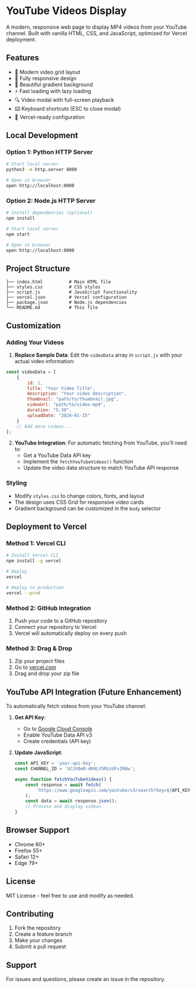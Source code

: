 # YouTube Videos Display

A modern, responsive web page to display MP4 videos from your YouTube channel. Built with vanilla HTML, CSS, and JavaScript, optimized for Vercel deployment.

## Features

- 🎥 Modern video grid layout
- 📱 Fully responsive design
- 🎨 Beautiful gradient background
- ⚡ Fast loading with lazy loading
- 🔍 Video modal with full-screen playback
- ⌨️ Keyboard shortcuts (ESC to close modal)
- 🎯 Vercel-ready configuration

## Local Development

### Option 1: Python HTTP Server
```bash
# Start local server
python3 -m http.server 8000

# Open in browser
open http://localhost:8000
```

### Option 2: Node.js HTTP Server
```bash
# Install dependencies (optional)
npm install

# Start local server
npm start

# Open in browser
open http://localhost:8000
```

## Project Structure

```
├── index.html          # Main HTML file
├── styles.css          # CSS styles
├── script.js           # JavaScript functionality
├── vercel.json         # Vercel configuration
├── package.json        # Node.js dependencies
└── README.md           # This file
```

## Customization

### Adding Your Videos

1. **Replace Sample Data**: Edit the `videoData` array in `script.js` with your actual video information:

```javascript
const videoData = [
    {
        id: 1,
        title: "Your Video Title",
        description: "Your video description",
        thumbnail: "path/to/thumbnail.jpg",
        videoUrl: "path/to/video.mp4",
        duration: "5:30",
        uploadDate: "2024-01-15"
    }
    // Add more videos...
];
```

2. **YouTube Integration**: For automatic fetching from YouTube, you'll need to:
   - Get a YouTube Data API key
   - Implement the `fetchYouTubeVideos()` function
   - Update the video data structure to match YouTube API response

### Styling

- Modify `styles.css` to change colors, fonts, and layout
- The design uses CSS Grid for responsive video cards
- Gradient background can be customized in the `body` selector

## Deployment to Vercel

### Method 1: Vercel CLI
```bash
# Install Vercel CLI
npm install -g vercel

# Deploy
vercel

# Deploy to production
vercel --prod
```

### Method 2: GitHub Integration
1. Push your code to a GitHub repository
2. Connect your repository to Vercel
3. Vercel will automatically deploy on every push

### Method 3: Drag & Drop
1. Zip your project files
2. Go to [vercel.com](https://vercel.com)
3. Drag and drop your zip file

## YouTube API Integration (Future Enhancement)

To automatically fetch videos from your YouTube channel:

1. **Get API Key**:
   - Go to [Google Cloud Console](https://console.cloud.google.com/)
   - Enable YouTube Data API v3
   - Create credentials (API key)

2. **Update JavaScript**:
   ```javascript
   const API_KEY = 'your-api-key';
   const CHANNEL_ID = 'UCJV0eB-dKHLY5MzzUFvIRBw';
   
   async function fetchYouTubeVideos() {
       const response = await fetch(
           `https://www.googleapis.com/youtube/v3/search?key=${API_KEY}&channelId=${CHANNEL_ID}&part=snippet,id&order=date&maxResults=50`
       );
       const data = await response.json();
       // Process and display videos
   }
   ```

## Browser Support

- Chrome 60+
- Firefox 55+
- Safari 12+
- Edge 79+

## License

MIT License - feel free to use and modify as needed.

## Contributing

1. Fork the repository
2. Create a feature branch
3. Make your changes
4. Submit a pull request

## Support

For issues and questions, please create an issue in the repository.
